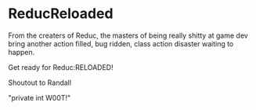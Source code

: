 # ReducReloaded

From the creaters of Reduc, the masters of being really shitty at game dev bring another 
action filled, bug ridden, class action disaster waiting to happen. 

Get ready for Reduc:RELOADED!

Shoutout to Randall

"private int W00T!"
